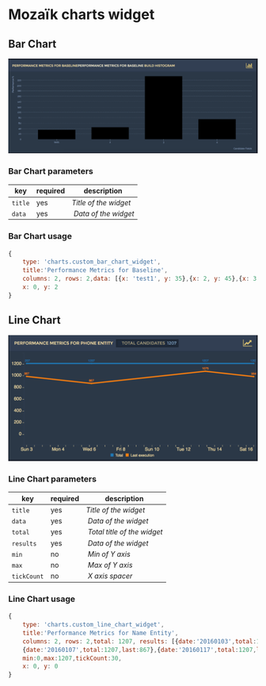 # Mozaïk charts widget


## Bar Chart 

![iframe](https://github.com/manv6/mozaik-ext-charts/blob/master/BarChart.png)

### Bar Chart parameters

key        | required | description
-----------|----------|----------------------------------------------------
`title`    | yes      | *Title of the widget*
`data`     | yes      | *Data of the widget*

### Bar Chart usage

```javascript
{
    type: 'charts.custom_bar_chart_widget',
    title:'Performance Metrics for Baseline',
    columns: 2, rows: 2,data: [{x: 'test1', y: 35},{x: 2, y: 45},{x: 3, y: 235},{x: 4, y: 75}],
    x: 0, y: 2
}
```

## Line Chart 

![iframe](https://github.com/manv6/mozaik-ext-charts/blob/master/LineChart.png)

### Line Chart parameters

key        | required | description
-----------|----------|----------------------------------------------------
`title`    | yes      | *Title of the widget*
`data`     | yes      | *Data of the widget*
`total`    | yes      | *Total title of the widget*
`results`  | yes      | *Data of the widget*
`min`      | no       | *Min of Y axis*
`max`      | no       | *Max of Y axis*
`tickCount`| no       | *X axis spacer*

### Line Chart usage

```javascript
{
    type: 'charts.custom_line_chart_widget',
    title:'Performance Metrics for Name Entity',
    columns: 2, rows: 2,total: 1207, results: [{date:'20160103',total:1207,last:1024},{date:'20160114',total:1207,last:978},
    {date:'20160107',total:1207,last:867},{date:'20160117',total:1207,last:1026}],
    min:0,max:1207,tickCount:30,
    x: 0, y: 0
}
```
